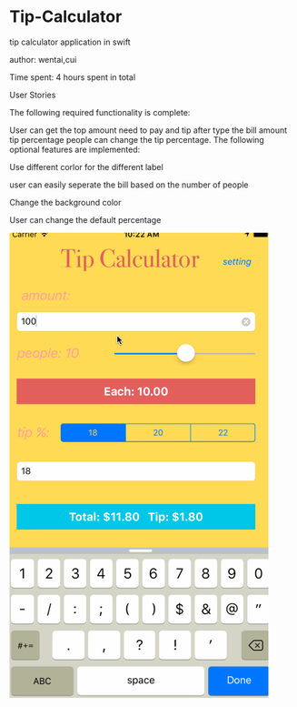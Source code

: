 # Tip-Calculator

tip calculator application in swift

author: wentai,cui

Time spent: 4 hours spent in total

User Stories

The following required functionality is complete:

 User can get the top amount need to pay and tip after type the bill amount tip percentage
 people can change the tip percentage.
The following optional features are implemented:


 Use different corlor for the different label
 
 user can easily seperate the bill based on the number of people
 
 Change the background color
 
 User can change the default percentage

![](https://github.com/BoilerMaker2015/Tip-Calculator/raw/master/pt.gif)
